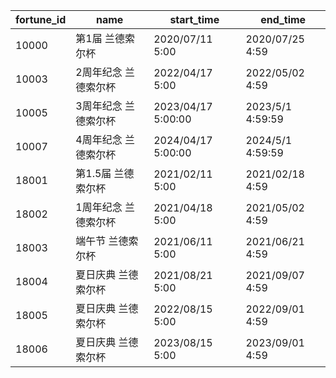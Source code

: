 |fortune_id|name|start_time|end_time|
| --- | --- | --- | --- |
|10000|第1届 兰德索尔杯|2020/07/11 5:00|2020/07/25 4:59|
|10003|2周年纪念 兰德索尔杯|2022/04/17 5:00|2022/05/02 4:59|
|10005|3周年纪念 兰德索尔杯|2023/04/17 5:00:00|2023/5/1 4:59:59|
|10007|4周年纪念 兰德索尔杯|2024/04/17 5:00:00|2024/5/1 4:59:59|
|18001|第1.5届 兰德索尔杯|2021/02/11 5:00|2021/02/18 4:59|
|18002|1周年纪念 兰德索尔杯|2021/04/18 5:00|2021/05/02 4:59|
|18003|端午节 兰德索尔杯|2021/06/11 5:00|2021/06/21 4:59|
|18004|夏日庆典 兰德索尔杯|2021/08/21 5:00|2021/09/07 4:59|
|18005|夏日庆典 兰德索尔杯|2022/08/15 5:00|2022/09/01 4:59|
|18006|夏日庆典 兰德索尔杯|2023/08/15 5:00|2023/09/01 4:59|